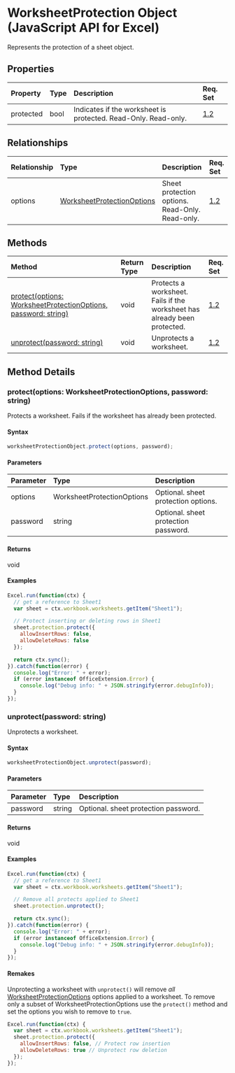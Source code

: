 # WorksheetProtection Object (JavaScript API for Excel)

Represents the protection of a sheet object.

## Properties

| Property  | Type | Description                                                    | Req. Set                                                 |
| :-------- | :--- | :------------------------------------------------------------- | :------------------------------------------------------- |
| protected | bool | Indicates if the worksheet is protected. Read-Only. Read-only. | [1.2](../requirement-sets/excel-api-requirement-sets.md) |

## Relationships

| Relationship | Type                           | Description                                     | Req. Set                                                 |
| :----------- | :----------------------------- | :---------------------------------------------- | :------------------------------------------------------- |
| options      | [WorksheetProtectionOptions][] | Sheet protection options. Read-Only. Read-only. | [1.2](../requirement-sets/excel-api-requirement-sets.md) |

## Methods

| Method                                                                                                                       | Return Type | Description                                                              | Req. Set                                                 |
| :--------------------------------------------------------------------------------------------------------------------------- | :---------- | :----------------------------------------------------------------------- | :------------------------------------------------------- |
| [protect(options: WorksheetProtectionOptions, password: string)](#protectoptions-worksheetprotectionoptions-password-string) | void        | Protects a worksheet. Fails if the worksheet has already been protected. | [1.2](../requirement-sets/excel-api-requirement-sets.md) |
| [unprotect(password: string)](#unprotectpassword-string)                                                                     | void        | Unprotects a worksheet.                                                  | [1.2](../requirement-sets/excel-api-requirement-sets.md) |

## Method Details

### protect(options: WorksheetProtectionOptions, password: string)

Protects a worksheet. Fails if the worksheet has already been protected.

#### Syntax

```js
worksheetProtectionObject.protect(options, password);
```

#### Parameters

| Parameter | Type                       | Description                          |
| :-------- | :------------------------- | :----------------------------------- |
| options   | WorksheetProtectionOptions | Optional. sheet protection options.  |
| password  | string                     | Optional. sheet protection password. |

#### Returns

void

#### Examples

```js
Excel.run(function(ctx) {
  // get a reference to Sheet1
  var sheet = ctx.workbook.worksheets.getItem("Sheet1");

  // Protect inserting or deleting rows in Sheet1
  sheet.protection.protect({
    allowInsertRows: false,
    allowDeleteRows: false
  });

  return ctx.sync();
}).catch(function(error) {
  console.log("Error: " + error);
  if (error instanceof OfficeExtension.Error) {
    console.log("Debug info: " + JSON.stringify(error.debugInfo));
  }
});
```

### unprotect(password: string)

Unprotects a worksheet.

#### Syntax

```js
worksheetProtectionObject.unprotect(password);
```

#### Parameters

| Parameter | Type   | Description                          |
| :-------- | :----- | :----------------------------------- |
| password  | string | Optional. sheet protection password. |

#### Returns

void

#### Examples

```js
Excel.run(function(ctx) {
  // get a reference to Sheet1
  var sheet = ctx.workbook.worksheets.getItem("Sheet1");

  // Remove all protects applied to Sheet1
  sheet.protection.unprotect();

  return ctx.sync();
}).catch(function(error) {
  console.log("Error: " + error);
  if (error instanceof OfficeExtension.Error) {
    console.log("Debug info: " + JSON.stringify(error.debugInfo));
  }
});
```

#### Remakes

Unprotecting a worksheet with `unprotect()` will remove _all_ [WorksheetProtectionOptions][] options applied to a worksheet.
To remove only a subset of WorksheetProtectionOptions use the `protect()` method and set the options you wish to remove to `true`.

```js
Excel.run(function(ctx) {
  var sheet = ctx.workbook.worksheets.getItem("Sheet1");
  sheet.protection.protect({
    allowInsertRows: false, // Protect row insertion
    allowDeleteRows: true // Unprotect row deletion
  });
});
```

[worksheetprotectionoptions]: worksheetprotectionoptions.md
